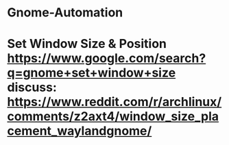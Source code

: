 # Gnome-Automation
# Set Window Size &amp; Position https://www.google.com/search?q=gnome+set+window+size discuss: https://www.reddit.com/r/archlinux/comments/z2axt4/window_size_placement_waylandgnome/
